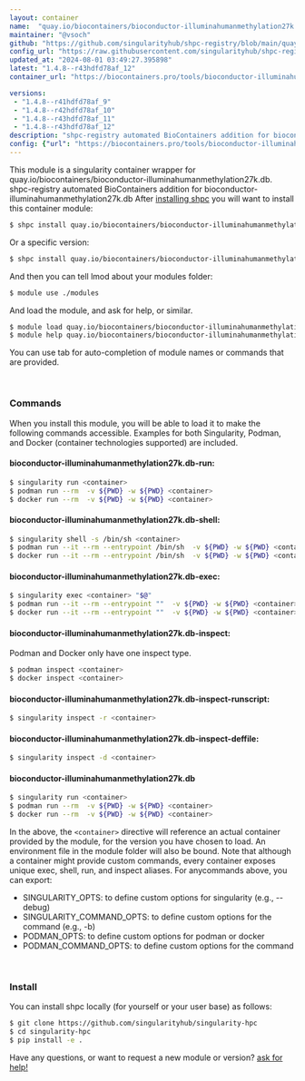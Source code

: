 ```yaml
---
layout: container
name:  "quay.io/biocontainers/bioconductor-illuminahumanmethylation27k.db"
maintainer: "@vsoch"
github: "https://github.com/singularityhub/shpc-registry/blob/main/quay.io/biocontainers/bioconductor-illuminahumanmethylation27k.db/container.yaml"
config_url: "https://raw.githubusercontent.com/singularityhub/shpc-registry/main/quay.io/biocontainers/bioconductor-illuminahumanmethylation27k.db/container.yaml"
updated_at: "2024-08-01 03:49:27.395898"
latest: "1.4.8--r43hdfd78af_12"
container_url: "https://biocontainers.pro/tools/bioconductor-illuminahumanmethylation27k.db"

versions:
 - "1.4.8--r41hdfd78af_9"
 - "1.4.8--r42hdfd78af_10"
 - "1.4.8--r43hdfd78af_11"
 - "1.4.8--r43hdfd78af_12"
description: "shpc-registry automated BioContainers addition for bioconductor-illuminahumanmethylation27k.db"
config: {"url": "https://biocontainers.pro/tools/bioconductor-illuminahumanmethylation27k.db", "maintainer": "@vsoch", "description": "shpc-registry automated BioContainers addition for bioconductor-illuminahumanmethylation27k.db", "latest": {"1.4.8--r43hdfd78af_12": "sha256:8382a42caa9801d3e7848ceb51248ffab63f2f203907fe72a4d1255c5b9946d3"}, "tags": {"1.4.8--r41hdfd78af_9": "sha256:271f5dcbadfd52e95eca68ce076950a4fe458826a0da1896b8b6cfc75db073c4", "1.4.8--r42hdfd78af_10": "sha256:2327f37e985579ebbc3422adf4b9d950fa6730095c98cca6be66a1e4c1f702c1", "1.4.8--r43hdfd78af_11": "sha256:cdd1ef966712a9cf33e57d3c52bfa2516f70aebc4fbee07af8259da82d441fe8", "1.4.8--r43hdfd78af_12": "sha256:8382a42caa9801d3e7848ceb51248ffab63f2f203907fe72a4d1255c5b9946d3"}, "docker": "quay.io/biocontainers/bioconductor-illuminahumanmethylation27k.db"}
---
```


This module is a singularity container wrapper for quay.io/biocontainers/bioconductor-illuminahumanmethylation27k.db.
shpc-registry automated BioContainers addition for bioconductor-illuminahumanmethylation27k.db
After [installing shpc](#install) you will want to install this container module:


```bash
$ shpc install quay.io/biocontainers/bioconductor-illuminahumanmethylation27k.db
```

Or a specific version:

```bash
$ shpc install quay.io/biocontainers/bioconductor-illuminahumanmethylation27k.db:1.4.8--r43hdfd78af_12
```

And then you can tell lmod about your modules folder:

```bash
$ module use ./modules
```

And load the module, and ask for help, or similar.

```bash
$ module load quay.io/biocontainers/bioconductor-illuminahumanmethylation27k.db/1.4.8--r43hdfd78af_12
$ module help quay.io/biocontainers/bioconductor-illuminahumanmethylation27k.db/1.4.8--r43hdfd78af_12
```

You can use tab for auto-completion of module names or commands that are provided.

<br>

### Commands

When you install this module, you will be able to load it to make the following commands accessible.
Examples for both Singularity, Podman, and Docker (container technologies supported) are included.

#### bioconductor-illuminahumanmethylation27k.db-run:

```bash
$ singularity run <container>
$ podman run --rm  -v ${PWD} -w ${PWD} <container>
$ docker run --rm  -v ${PWD} -w ${PWD} <container>
```

#### bioconductor-illuminahumanmethylation27k.db-shell:

```bash
$ singularity shell -s /bin/sh <container>
$ podman run --it --rm --entrypoint /bin/sh  -v ${PWD} -w ${PWD} <container>
$ docker run --it --rm --entrypoint /bin/sh  -v ${PWD} -w ${PWD} <container>
```

#### bioconductor-illuminahumanmethylation27k.db-exec:

```bash
$ singularity exec <container> "$@"
$ podman run --it --rm --entrypoint ""  -v ${PWD} -w ${PWD} <container> "$@"
$ docker run --it --rm --entrypoint ""  -v ${PWD} -w ${PWD} <container> "$@"
```

#### bioconductor-illuminahumanmethylation27k.db-inspect:

Podman and Docker only have one inspect type.

```bash
$ podman inspect <container>
$ docker inspect <container>
```

#### bioconductor-illuminahumanmethylation27k.db-inspect-runscript:

```bash
$ singularity inspect -r <container>
```

#### bioconductor-illuminahumanmethylation27k.db-inspect-deffile:

```bash
$ singularity inspect -d <container>
```



#### bioconductor-illuminahumanmethylation27k.db

```bash
$ singularity run <container>
$ podman run --rm  -v ${PWD} -w ${PWD} <container>
$ docker run --rm  -v ${PWD} -w ${PWD} <container>
```


In the above, the `<container>` directive will reference an actual container provided
by the module, for the version you have chosen to load. An environment file in the
module folder will also be bound. Note that although a container
might provide custom commands, every container exposes unique exec, shell, run, and
inspect aliases. For anycommands above, you can export:

 - SINGULARITY_OPTS: to define custom options for singularity (e.g., --debug)
 - SINGULARITY_COMMAND_OPTS: to define custom options for the command (e.g., -b)
 - PODMAN_OPTS: to define custom options for podman or docker
 - PODMAN_COMMAND_OPTS: to define custom options for the command

<br>

### Install

You can install shpc locally (for yourself or your user base) as follows:

```bash
$ git clone https://github.com/singularityhub/singularity-hpc
$ cd singularity-hpc
$ pip install -e .
```

Have any questions, or want to request a new module or version? [ask for help!](https://github.com/singularityhub/singularity-hpc/issues)